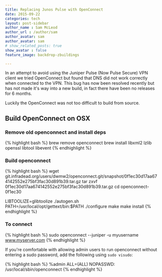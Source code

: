 ```yaml
---
title: Replacing Junos Pulse with OpenConnect
date: 2015-09-22
categories: tech
layout: post-sidebar
author_name : Sam McLeod
author_url : /author/sam
author_avatar: sam
author_avatar: sam
# show_related_posts: true
show_avatar : false
feature_image: backdrop-zbuildings

---
```


In an attempt to avoid using the Juniper Pulse (Now Pulse Secure) VPN client we tried OpenConnect but found that DNS did not work correctly when connected to the VPN.
This bug has now been resolved recently but has not made it's way into a new build, in fact there have been no releases for 6 months.

Luckily the OpenConnect was not too difficult to build from source.

<!--more-->

## Build OpenConnect on OSX

### Remove old openconnect and install deps

{% highlight bash %}
brew remove openconnect
brew install libxml2 lzlib openssl libtool libevent
{% endhighlight %}

### Build openconnect

{% highlight bash %}
wget git.infradead.org/users/dwmw2/openconnect.git/snapshot/0f1ec30d17aa674142552e275bf3fac30d891b39.tar.gz
tar zxvf 0f1ec30d17aa674142552e275bf3fac30d891b39.tar.gz
cd openconnect-0f1ec30

LIBTOOLIZE=glibtoolize ./autogen.sh
PATH=/usr/local/opt/gettext/bin:$PATH
./configure
make
make install
{% endhighlight %}

### To connect

{% highlight bash %}
sudo openconnect --juniper -u myusername www.myserver.com
{% endhighlight %}

If you're comfortable with allowing admin users to run openconnect without entering a sudo password, add the following using `sudo visudo`:

{% highlight bash %}
%admin  ALL=(ALL) NOPASSWD: /usr/local/sbin/openconnect
{% endhighlight %}

